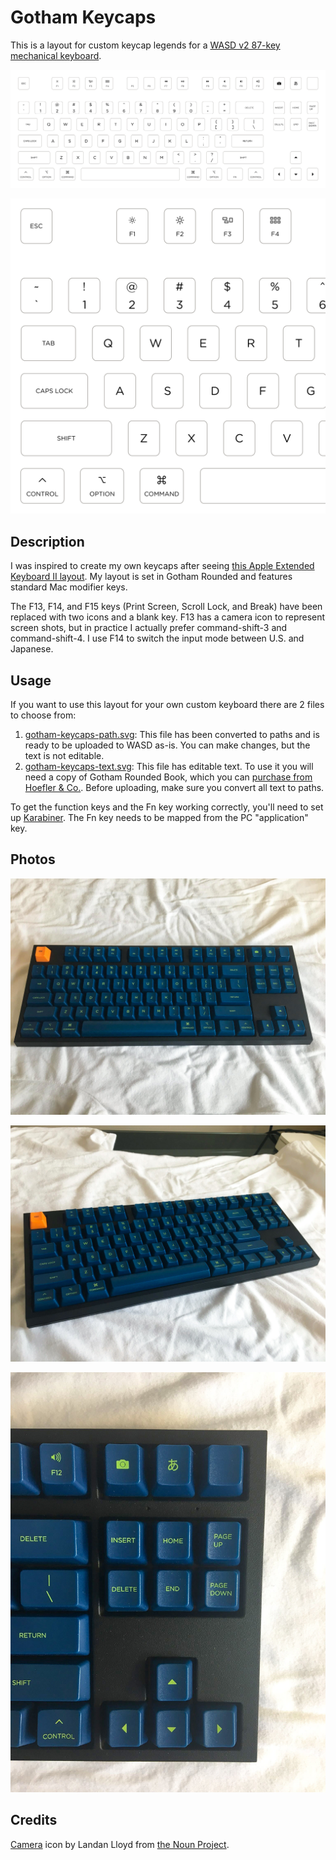 # Gotham Keycaps

This is a layout for custom keycap legends for a [WASD v2 87-key mechanical keyboard][wasd].

![overview](images/overview-2400.png)

![closeup](images/closeup-2400.png)

## Description

I was inspired to create my own keycaps after seeing [this Apple Extended Keyboard II layout][aek]. My layout is set in Gotham Rounded and features standard Mac modifier keys.

The F13, F14, and F15 keys (Print Screen, Scroll Lock, and Break) have been replaced with two icons and a blank key. F13 has a camera icon to represent screen shots, but in practice I actually prefer command-shift-3 and command-shift-4. I use F14 to switch the input mode between U.S. and Japanese.

## Usage

If you want to use this layout for your own custom keyboard there are 2 files to choose from:

1. [gotham-keycaps-path.svg][svg-path]: This file has been converted to paths and is ready to be uploaded to WASD as-is. You can make changes, but the text is not editable.
2. [gotham-keycaps-text.svg][svg-text]: This file has editable text. To use it you will need a copy of Gotham Rounded Book, which you can [purchase from Hoefler & Co.][gotham]. Before uploading, make sure you convert all text to paths.

To get the function keys and the Fn key working correctly, you'll need to set up [Karabiner][karabiner]. The Fn key needs to be mapped from the PC "application" key.

## Photos

![](images/keyboard-overhead.jpg)

![](images/keyboard-angled.jpg)

![](images/keyboard-close.jpg)

## Credits

[Camera][camera] icon by Landan Lloyd from [the Noun Project][noun-project].


[svg-path]: gotham-keycaps-path.svg
[svg-text]: gotham-keycaps-text.svg
[gotham]: https://www.typography.com/fonts/gotham-rounded/overview/
[camera]: https://thenounproject.com/term/camera/1397265
[noun-project]: http://thenounproject.com/
[wasd]: http://www.wasdkeyboards.com/index.php/products/mechanical-keyboard/wasd-v2-87-key-custom-mechanical-keyboard.html
[karabiner]: https://pqrs.org/osx/karabiner/
[aek]: https://github.com/getclacking/aek-ii-keycap-project

